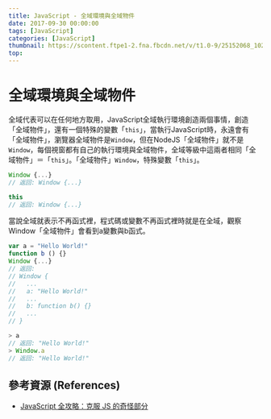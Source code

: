 ```yaml
---
title: JavaScript - 全域環境與全域物件
date: 2017-09-30 00:00:00
tags: [JavaScript]
categories: [JavaScript]
thumbnail: https://scontent.ftpe1-2.fna.fbcdn.net/v/t1.0-9/25152068_10208369508114830_4476640990371468565_n.jpg?oh=6efe943aac4e8fd6168c3a1dec176626&oe=5AD5D929
top:
---
```

# 全域環境與全域物件
全域代表可以在任何地方取用，JavaScript全域執行環境創造兩個事情，創造「全域物件」，還有一個特殊的變數「`this`」，當執行JavaScript時，永遠會有「全域物件」，瀏覽器全域物件是`Window`，但在NodeJS「全域物件」就不是`Window`，每個視窗都有自己的執行環境與全域物件，全域等級中這兩者相同「全域物件」＝「`this`」。「全域物件」`Window`，特殊變數「`this`」。
```javascript
Window {...}
// 返回: Window {...}

this
// 返回: Window {...}
```

當說全域就表示不再函式裡，程式碼或變數不再函式裡時就是在全域，觀察Window「全域物件」會看到a變數與b函式。
```javascript
var a = "Hello World!"
function b () {}
Window {...}
// 返回:
// Window {
//   ...
//   a: "Hello World!"
//   ...
//   b: function b() {}
//   ...
// }

> a
// 返回: "Hello World!"
> Window.a
// 返回: "Hello World!"
```

## 參考資源 (References)
* [JavaScript 全攻略：克服 JS 的奇怪部分](https://www.udemy.com/javascriptjs/learn/v4/overview)